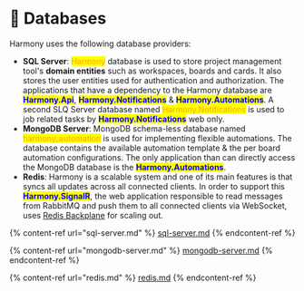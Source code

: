 # 💾 Databases

Harmony uses the following database providers:

* **SQL Server**: <mark style="color:orange;">Harmony</mark> database is used to store project management tool's **domain entities** such as workspaces, boards and cards. It also stores the user entities used for authentication and authorization. The applications that have a dependency to the Harmony database are <mark style="color:blue;">**Harmony.Api**</mark>, <mark style="color:blue;">**Harmony.Notifications**</mark> & <mark style="color:blue;">**Harmony.Automations**</mark>. A second SLQ Server database named <mark style="color:orange;">Harmony.Notifications</mark> is used to job related tasks by <mark style="color:blue;">**Harmony.Notifications**</mark> web only.&#x20;
* **MongoDB Server**: MongoDB schema-less database named <mark style="color:orange;">harmony\_automation</mark> is used for implementing flexible automations. The database contains the available automation template & the per board automation configurations. The only application than can directly access the MongoDB database is the <mark style="color:blue;">**Harmony.Automations**</mark>.
* **Redis**: Harmony is a scalable system and one of its main features is that syncs all updates across all connected clients. In order to support this <mark style="color:blue;">**Harmony.SignalR**</mark>, the web application responsible to read messages from RabbitMQ and push them to all connected clients via WebSocket, uses [Redis Backplane](https://learn.microsoft.com/en-us/aspnet/core/signalr/redis-backplane?view=aspnetcore-8.0) for scaling out.

{% content-ref url="sql-server.md" %}
[sql-server.md](sql-server.md)
{% endcontent-ref %}

{% content-ref url="mongodb-server.md" %}
[mongodb-server.md](mongodb-server.md)
{% endcontent-ref %}

{% content-ref url="redis.md" %}
[redis.md](redis.md)
{% endcontent-ref %}
